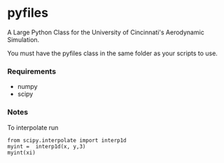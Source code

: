 # pyfiles
A Large Python Class for the University of Cincinnati's Aerodynamic Simulation. 

You must have the pyfiles class in the same folder as your scripts to use. 
### Requirements
- numpy 
- scipy

### Notes
To interpolate run

    from scipy.interpolate import interp1d
    myint =  interp1d(x, y,3)
    myint(xi)
